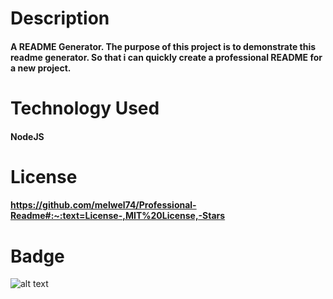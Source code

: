 # Description

#### A README Generator. The purpose of this project is to demonstrate this readme generator. So that i can quickly create a professional README for a new project.

# Technology Used

#### NodeJS
# License

#### https://github.com/melwel74/Professional-Readme#:~:text=License-,MIT%20License,-Stars

# Badge

![ alt text](https://img.shields.io/badge/Nodejs-text-color?style=&logo=)

